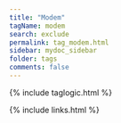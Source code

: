 ```yaml
---
title: "Modem"
tagName: modem
search: exclude
permalink: tag_modem.html
sidebar: mydoc_sidebar
folder: tags
comments: false
---
```

{% include taglogic.html %}

{% include links.html %}
